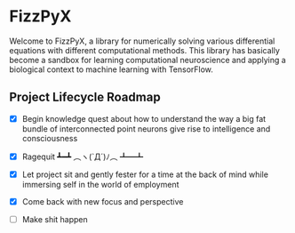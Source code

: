 # FizzPyX

Welcome to FizzPyX, a library for numerically solving various differential equations with different computational methods.
This library has basically become a sandbox for learning computational neuroscience and applying a biological context to
machine learning with TensorFlow.

## Project Lifecycle Roadmap
* [x] Begin knowledge quest about how to understand the way a big fat bundle of interconnected point neurons give rise
to intelligence and consciousness
* [x] Ragequit ┻━┻ ︵ヽ(`Д´)ﾉ︵﻿ ┻━┻
* [x] Let project sit and gently fester for a time at the back of mind while immersing self in the world of employment
* [x] Come back with new focus and perspective
* [ ] Make shit happen


